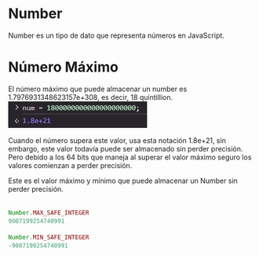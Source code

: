 # Number
Number es un tipo de dato que representa números en JavaScript.

# Número Máximo
El número máximo que puede almacenar un number es 1.7976931348623157e+308, es decir, 18 quintillion.
![18 quintillion](18_quintillion.png)

Cuando el número supera este valor, usa esta notación 1.8e+21, sin embargo, este valor todavía puede ser almacenado sin perder precisión. Pero debido a los 64 bits que maneja al superar el valor máximo seguro los valores comienzan a perder precisión.

Este es el valor máximo y mínimo que puede almacenar un Number sin perder precisión.
```js

Number.MAX_SAFE_INTEGER
9007199254740991

Number.MIN_SAFE_INTEGER
-9007199254740991
```